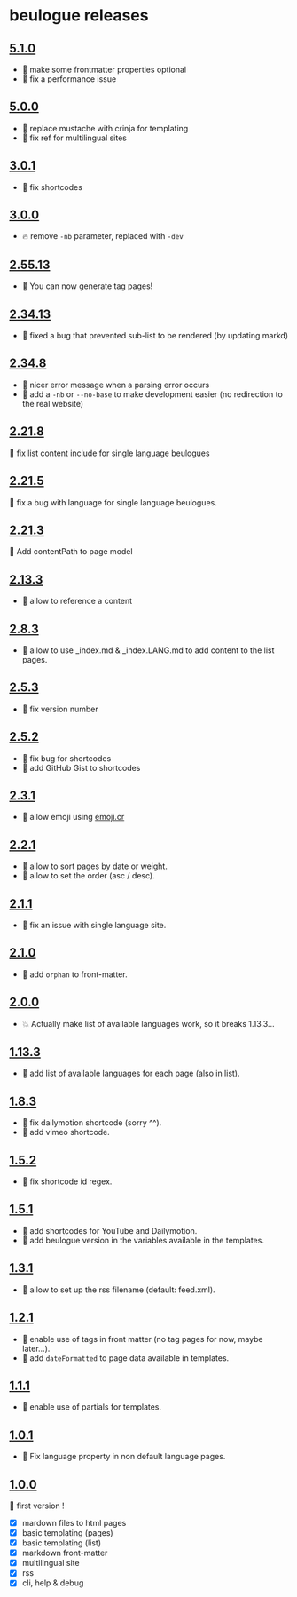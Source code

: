 # beulogue releases

## [5.1.0](https://github.com/SiegfriedEhret/beulogue/releases/tag/release-5.1.0)

- :gift: make some frontmatter properties optional
- :rocket: fix a performance issue

## [5.0.0](https://github.com/SiegfriedEhret/beulogue/releases/tag/release-5.0.0)

- :gift: replace mustache with crinja for templating
- :bug: fix ref for multilingual sites

## [3.0.1](https://github.com/SiegfriedEhret/beulogue/releases/tag/release-3.0.1)

- :bug: fix shortcodes

## [3.0.0](https://github.com/SiegfriedEhret/beulogue/releases/tag/release-3.0.0)

- :fire: remove `-nb` parameter, replaced with `-dev`

## [2.55.13](https://github.com/SiegfriedEhret/beulogue/releases/tag/release-2.55.13)

- :gift: You can now generate tag pages!

## [2.34.13](https://github.com/SiegfriedEhret/beulogue/releases/tag/release-2.34.13)

- :bug: fixed a bug that prevented sub-list to be rendered (by updating markd)

## [2.34.8](https://github.com/SiegfriedEhret/beulogue/releases/tag/release-2.34.8)

- :gift: nicer error message when a parsing error occurs
- :gift: add a `-nb` or `--no-base` to make development easier (no redirection to the real website)

## [2.21.8](https://github.com/SiegfriedEhret/beulogue/releases/tag/release-2.21.8)

:bug: fix list content include for single language beulogues

## [2.21.5](https://github.com/SiegfriedEhret/beulogue/releases/tag/release-2.21.5)

:bug: fix a bug with language for single language beulogues.

## [2.21.3](https://github.com/SiegfriedEhret/beulogue/releases/tag/release-2.21.3)

:gift: Add contentPath to page model

## [2.13.3](https://github.com/SiegfriedEhret/beulogue/releases/tag/release-2.13.3)

- :gift: allow to reference a content

## [2.8.3](https://github.com/SiegfriedEhret/beulogue/releases/tag/release-2.8.3)

- :gift: allow to use _index.md & _index.LANG.md to add content to the list pages.

## [2.5.3](https://github.com/SiegfriedEhret/beulogue/releases/tag/release-2.5.3)

- :bug: fix version number

## [2.5.2](https://github.com/SiegfriedEhret/beulogue/releases/tag/release-2.5.2)

- :bug: fix bug for shortcodes
- :gift: add GitHub Gist to shortcodes

## [2.3.1](https://github.com/SiegfriedEhret/beulogue/releases/tag/release-2.3.1)

- :gift: allow emoji using [emoji.cr](https://github.com/veelenga/emoji.cr)

## [2.2.1](https://github.com/SiegfriedEhret/beulogue/releases/tag/release-2.2.1)

- :gift: allow to sort pages by date or weight.
- :gift: allow to set the order (asc / desc).

## [2.1.1](https://github.com/SiegfriedEhret/beulogue/releases/tag/release-2.1.1)

- :bug: fix an issue with single language site.

## [2.1.0](https://github.com/SiegfriedEhret/beulogue/releases/tag/release-2.1.0)

- :gift: add `orphan` to front-matter.

## [2.0.0](https://github.com/SiegfriedEhret/beulogue/releases/tag/release-2.0.0)

- :boom: Actually make list of available languages work, so it breaks 1.13.3...

## [1.13.3](https://github.com/SiegfriedEhret/beulogue/releases/tag/release-1.13.3)

- :gift: add list of available languages for each page (also in list).

## [1.8.3](https://github.com/SiegfriedEhret/beulogue/releases/tag/release-1.8.3)

- :bug: fix dailymotion shortcode (sorry ^^).
- :gift: add vimeo shortcode.

## [1.5.2](https://github.com/SiegfriedEhret/beulogue/releases/tag/release-1.5.2)

- :bug: fix shortcode id regex.

## [1.5.1](https://github.com/SiegfriedEhret/beulogue/releases/tag/release-1.5.1)

- :gift: add shortcodes for YouTube and Dailymotion.
- :gift: add beulogue version in the variables available in the templates.

## [1.3.1](https://github.com/SiegfriedEhret/beulogue/releases/tag/release-1.3.1)

- :gift: allow to set up the rss filename (default: feed.xml).

## [1.2.1](https://github.com/SiegfriedEhret/beulogue/releases/tag/release-1.2.1)

- :gift: enable use of tags in front matter (no tag pages for now, maybe later...).
- :gift: add `dateFormatted` to page data available in templates.

## [1.1.1](https://github.com/SiegfriedEhret/beulogue/releases/tag/release-1.1.1)

- :gift: enable use of partials for templates.

## [1.0.1](https://github.com/SiegfriedEhret/beulogue/releases/tag/release-1.0.1)

- :bug: Fix language property in non default language pages.

## [1.0.0](https://github.com/SiegfriedEhret/beulogue/releases/tag/release-1.0.0)

:rocket: first version !

- [x] mardown files to html pages
- [x] basic templating (pages)
- [x] basic templating (list)
- [x] markdown front-matter
- [x] multilingual site
- [x] rss
- [x] cli, help & debug
